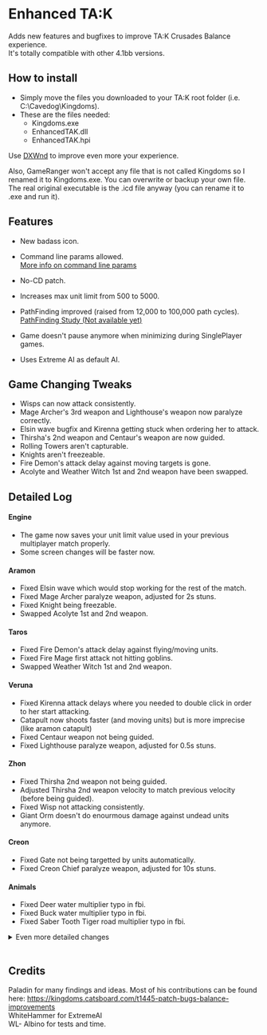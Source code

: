 # Enhanced TA:K
Adds new features and bugfixes to improve TA:K Crusades Balance experience.  
It's totally compatible with other 4.1bb versions.

## How to install

- Simply move the files you downloaded to your TA:K root folder (i.e. C:\Cavedog\Kingdoms).
- These are the files needed:
  - Kingdoms.exe
  - EnhancedTAK.dll
  - EnhancedTAK.hpi

Use [DXWnd](http://kingdoms.catsboard.com/t1522-how-to-use-dxwnd) to improve even more your experience.  

Also, GameRanger won't accept any file that is not called Kingdoms so I renamed it to Kingdoms.exe. You can overwrite or backup your own file. The real original executable is the .icd file anyway (you can rename it to .exe and run it).

## Features
* New badass icon.

* Command line params allowed.  
  [More info on command line params](http://kingdoms.catsboard.com/t1257-tak-target-command-line-parameters)
* No-CD patch.

* Increases max unit limit from 500 to 5000.

* PathFinding improved (raised from 12,000 to 100,000 path cycles).  
  [PathFinding Study (Not available yet)]()

* Game doesn't pause anymore when minimizing during SinglePlayer games.

* Uses Extreme AI as default AI.

## Game Changing Tweaks

- Wisps can now attack consistently.
- Mage Archer's 3rd weapon and Lighthouse's weapon now paralyze correctly.
- Elsin wave bugfix and Kirenna getting stuck when ordering her to attack.
- Thirsha's 2nd weapon and Centaur's weapon are now guided.
- Rolling Towers aren't capturable.
- Knights aren't freezeable.
- Fire Demon's attack delay against moving targets is gone.
- Acolyte and Weather Witch 1st and 2nd weapon have been swapped.

## Detailed Log

#### Engine

- The game now saves your unit limit value used in your previous multiplayer match properly.
- Some screen changes will be faster now.

#### Aramon
- Fixed Elsin wave which would stop working for the rest of the match.
- Fixed Mage Archer paralyze weapon, adjusted for 2s stuns.
- Fixed Knight being freezable.
- Swapped Acolyte 1st and 2nd weapon.

#### Taros
- Fixed Fire Demon's attack delay against flying/moving units.
- Fixed Fire Mage first attack not hitting goblins.
- Swapped Weather Witch 1st and 2nd weapon.

#### Veruna
- Fixed Kirenna attack delays where you needed to double click in order to her start attacking.
- Catapult now shoots faster (and moving units) but is more imprecise (like aramon catapult)
- Fixed Centaur weapon not being guided.
- Fixed Lighthouse paralyze weapon, adjusted for 0.5s stuns.

#### Zhon
- Fixed Thirsha 2nd weapon not being guided.
- Adjusted Thirsha 2nd weapon velocity to match previous velocity (before being guided).
- Fixed Wisp not attacking consistently.
- Giant Orm doesn't do enourmous damage against undead units anymore.

#### Creon
- Fixed Gate not being targetted by units automatically.
- Fixed Creon Chief paralyze weapon, adjusted for 10s stuns.

#### Animals
- Fixed Deer water multiplier typo in fbi.
- Fixed Buck water multiplier typo in fbi.
- Fixed Saber Tooth Tiger road multiplier typo in fbi.

<details>
<summary>Even more detailed changes</summary>

<pre>v1.0 - Initial Release

+ Addition
- Removal
~ Modified
* Small description for complex changes.

* Badass Icon
* Command line params allowed
* No-CD
* 5000 Max Units
* Enhanced Pathfinding
* No pause when minimize or unfocus
* Extreme AI as default
* Game now saves previous unit limit used in multiplayer matches
* Some screen changes will be faster

EnhancedTAK.hpi/
scripts/

araking.cob
  * Fixed Elsin wave which would stop working for the rest of the match.
arapries.cob
  * Swapped 1st and 2nd weapon.

vermage.cob
  * Fixed Kirenna attack delays where you needed to double click in order to her start attacking.

tarmage.cob
  * Changed the piece attack is fired from.
tarwitch.cob
  * Swapped 1st and 2nd weapon.

unitscb/

araat.fbi
  + immunetoparalyzer = 1;
arabow.fbi
  weapon3
    ~ default = <s>1</s> ⇒ 57; // ~2s paralyze
aracastl.fbi
  + immunetoparalyzer = 1;
aradrag.fbi
  + immunetoparalyzer = 1;
aragod.fbi
  + immunetoparalyzer = 1;
aragren.fbi
  weapon3
    - dragon = 0;
    - factory = 0;
    - fort = 0;
    - god = 0;
    - monarch = 0;
    - naval = 0;
araking.fbi
  + immunetoparalyzer = 1;
arakeep.fbi
  - canattack = 1;
  + immunetoparalyzer = 1;
aralode.fbi
  + immunetoparalyzer = 1;
aramana.fbi
  + immunetoparalyzer = 1;
arangate.fbi
  + immunetoparalyzer = 1;
arapal.fbi
  + cantbefrozen = 1;
arapries.fbi
  * Swapped 1st and 2nd weapon
arassh.fbi
  + immunetoparalyzer = 1;
arasiege.fbi
  + cantbecaptured = 1;
  + immunetoparalyzer = 1;
aratrans.fbi
  + immunetoparalyzer = 1;
aratre.fbi
  + immunetoparalyzer = 1;
arawall.fbi
  + immunetoparalyzer = 1;
arawar.fbi
  + immunetoparalyzer = 1;

npcbotl.fbi
  + immunetoparalyzer = 1;
npcflag.fbi
  + immunetoparalyzer = 1;
npcrixx.fbi
  + immunetoparalyzer = 1;
npctemp.fbi
  + immunetoparalyzer = 1;
npctemp2.fbi
  + immunetoparalyzer = 1;
npcthesh.fbi
  + immunetoparalyzer = 1;

tarcage.fbi
  + immunetoparalyzer = 1;
tarcastl.fbi
  + immunetoparalyzer = 1;
tardrag.fbi
  + immunetoparalyzer = 1;
tardung.fbi
  + immunetoparalyzer = 1;
targod.fbi
  + immunetoparalyzer = 1;
tarhell.fbi
  + immunetoparalyzer = 1;
tarlode.fbi
  + immunetoparalyzer = 1;
tarmana.fbi
  + immunetoparalyzer = 1;
tarnecro.fbi
  + immunetoparalyzer = 1;
tarngate.fbi
  + immunetoparalyzer = 1;
tarsh.fbi
  + immunetoparalyzer = 1;
tarwall.fbi
  + immunetoparalyzer = 1;
tarwitch.fbi
  * Swapped 1st and 2nd weapon

verasy.fbi
  + immunetoparalyzer = 1;
verat.fbi
  + immunetoparalyzer = 1;
vercastl.fbi
  + immunetoparalyzer = 1;
vercen.fbi
  weapon1
    + turnrate = 180;
verdrag.fbi
  + immunetoparalyzer = 1;
verflag.fbi
  + immunetoparalyzer = 1;
verfltwr.fbi
  + immunetoparalyzer = 1;
vergod.fbi
  + immunetoparalyzer = 1;
verharp.fbi
  + immunetoparalyzer = 1;
verkeep.fbi
  + immunetoparalyzer = 1;
verlight.fbi
  + immunetoparalyzer = 1;
  weapon1
    ~ default = <s>1</s> ⇒ 15; // ~0.5s paralyze
verlode.fbi
  + immunetoparalyzer = 1;
vermage.fbi
  + immunetoparalyzer = 1;
verman.fbi
  + immunetoparalyzer = 1;
vermana.fbi
  + immunetoparalyzer = 1;
vermort.fbi
  + immunetoparalyzer = 1;
verngate.fbi
  + immunetoparalyzer = 1;
verpill.fbi
  + immunetoparalyzer = 1;
verpult.fbi
  weapon1
    + aimtolerance = 1024;
verscout.fbi
  + immunetoparalyzer = 1;
vertower.fbi
  + immunetoparalyzer = 1;
vertrans.fbi
  + immunetoparalyzer = 1;
vertre.fbi
  + immunetoparalyzer = 1;
verwall.fbi
  + immunetoparalyzer = 1;

zondrag.fbi
  + immunetoparalyzer = 1;
zonfire.fbi
  + immunetoparalyzer = 1;
zonflies.fbi
  weapon1
    + aimtolerance = 1024;
zonamoe.fbi
  weapon1
    + undead = 0.04;
zonglyph.fbi
  + immunetoparalyzer = 1;
zongod.fbi
  + immunetoparalyzer = 1;
zonhunt.fbi
  + immunetoparalyzer = 1;
  weapon2
    + turnrate = 180;
    ~ weaponvelocity = <s>500</s> ⇒ 480;
zonhurt.fbi
  + immunetoparalyzer = 1;
  weapon2
    + turnrate = 180;
    ~ weaponvelocity = <s>500</s> ⇒ 480;
zonlode.fbi
  + immunetoparalyzer = 1;
zonmana.fbi
  + immunetoparalyzer = 1;

creacad.fbi
  + immunetoparalyzer = 1;
creaeri.fbi
  + immunetoparalyzer = 1;
crebomb.fbi
  + immunetoparalyzer = 1;
crechie.fbi
  weapon3
    ~ default = <s>1</s> ⇒ 286; // ~10s
cregate.fbi
  + immunetoparalyzer = 1;
  + shootme = 1; 
cregatl.fbi
  + immunetoparalyzer = 1;
cregod.fbi
  + immunetoparalyzer = 1;
creiron.fbi
  + immunetoparalyzer = 1;
crelode.fbi
  + immunetoparalyzer = 1;
cremana.fbi
  + immunetoparalyzer = 1;
crenavy.fbi
  + immunetoparalyzer = 1;
crepris.fbi
  + immunetoparalyzer = 1;
cresage.fbi
  + immunetoparalyzer = 1;
cresmit.fbi
  + immunetoparalyzer = 1;
crester.fbi
  + immunetoparalyzer = 1;
cresubm.fbi
  + immunetoparalyzer = 1;
crewall.fbi
  + immunetoparalyzer = 1;

lifdeer.fbi
  ~ <s>watermultipliser</s> ⇒ watermultiplier
lifdeer2.fbi
  ~ <s>watermultipliser</s> ⇒ watermultiplier
lifsaber.fbi
  ~ <s>admultiplier</s> ⇒ roadmultiplier
</pre>
</details>
<br/>

## Credits

Paladin for many findings and ideas. Most of his contributions can be found here: https://kingdoms.catsboard.com/t1445-patch-bugs-balance-improvements  
WhiteHammer for ExtremeAI  
WL- Albino for tests and time.  
